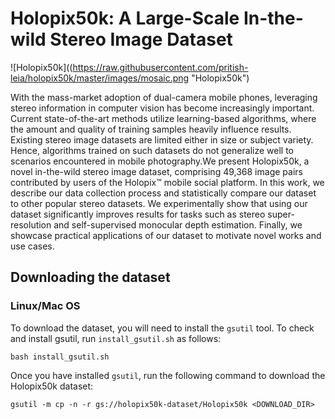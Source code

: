 # Holopix50k: A Large-Scale In-the-wild Stereo Image Dataset

![Holopix50k]((https://raw.githubusercontent.com/pritish-leia/holopix50k/master/images/mosaic.png "Holopix50k")

With the mass-market adoption of dual-camera mobile phones, leveraging stereo information in computer vision has 
become increasingly important. Current state-of-the-art methods utilize learning-based  algorithms, where the 
amount and quality of training samples heavily influence results. Existing stereo image datasets are limited 
either in size or subject variety. Hence, algorithms trained on such datasets do not generalize well to scenarios 
encountered in mobile photography.We present Holopix50k, a novel in-the-wild stereo image dataset, comprising 49,368 
image pairs contributed by users of the Holopix™ mobile social platform. In this work, we describe our data collection 
process and statistically compare our dataset to other popular stereo datasets. We experimentally show that using our 
dataset significantly improves results for tasks such as stereo super-resolution and self-supervised monocular depth 
estimation. Finally, we showcase practical applications of our dataset to motivate novel works and use cases.

## Downloading the dataset

### Linux/Mac OS

To download the dataset, you will need to install the `gsutil` tool. To check and install gsutil, run 
`install_gsutil.sh` as follows:
```shell script
bash install_gsutil.sh
```

Once you have installed `gsutil`, run the following command to download the Holopix50k dataset:
```shell script
gsutil -m cp -n -r gs://holopix50k-dataset/Holopix50k <DOWNLOAD_DIR>
```
